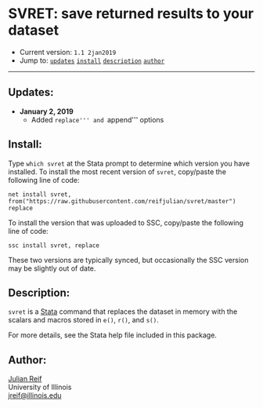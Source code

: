 # SVRET: save returned results to your dataset

- Current version: `1.1 2jan2019`
- Jump to: [`updates`](#recent-updates) [`install`](#install) [`description`](#description) [`author`](#author)

-----------

## Updates:

* **January 2, 2019**
  - Added ```replace''' and ```append''' options

## Install:

Type `which svret` at the Stata prompt to determine which version you have installed. To install the most recent version of `svret`, copy/paste the following line of code:

```
net install svret, from("https://raw.githubusercontent.com/reifjulian/svret/master") replace
```

To install the version that was uploaded to SSC, copy/paste the following line of code:
```
ssc install svret, replace
```

These two versions are typically synced, but occasionally the SSC version may be slightly out of date.

## Description: 

`svret` is a [Stata](http://www.stata.com) command that replaces the dataset in memory with the scalars and macros stored in ```e()```, ```r()```, and ```s()```.

For more details, see the Stata help file included in this package.

## Author:

[Julian Reif](http://www.julianreif.com)
<br>University of Illinois
<br>jreif@illinois.edu

